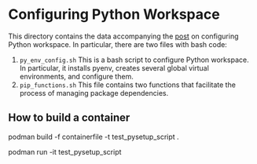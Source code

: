 # Configuring Python Workspace
This directory contains the data accompanying the [post](https://zhauniarovich.com/post/2020/2020-02-configuring-python-workspace/) on configuring Python workspace. In particular, there are two files with bash code:
1. `py_env_config.sh` This is a bash script to configure Python workspace. In particular, it installs pyenv, creates several global virtual environments, and configure them.
2. `pip_functions.sh` This file contains two functions that facilitate the process of managing package dependencies.


## How to build a container
podman build -f containerfile -t test_pysetup_script .


podman run -it test_pysetup_script
